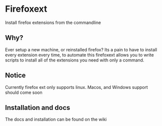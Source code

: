 # Firefoxext
Install firefox extensions from the commandline

## Why?
Ever setup a new machine, or reinstalled firefox? Its a pain to have to install every extension every time, to automate this firefoxext allows you to write scripts to install all of the extensions you need with only a command.

## Notice
Currently firefox ext only supports linux. Macos, and Windows support should come soon

## Installation and docs
The docs and installation can be found on the wiki
